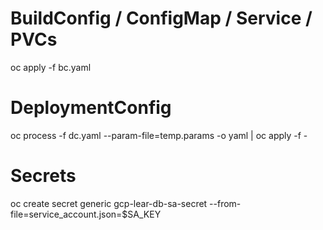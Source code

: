 # BuildConfig / ConfigMap / Service / PVCs
oc apply -f bc.yaml
# DeploymentConfig
oc process -f dc.yaml --param-file=temp.params -o yaml | oc apply -f -
# Secrets
oc create secret generic gcp-lear-db-sa-secret --from-file=service_account.json=$SA_KEY
